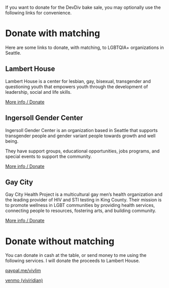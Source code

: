 If you want to donate for the DevDiv bake sale, you may optionally use the following links for convenience.

# Donate with matching

Here are some links to donate, with matching, to LGBTQIA+ organizations in Seattle.

## Lambert House

Lambert House is a center for lesbian, gay, bisexual, transgender and questioning youth that empowers youth through the development of leadership, social and life skills.

[More info / Donate](https://microsoft.benevity.org/cause/840-943036815)

## Ingersoll Gender Center

Ingersoll Gender Center is an organization based in Seattle that supports transgender people and gender variant people towards growth and well being.

They have support groups, educational opportunities, jobs programs, and special events to support the community.

[More info / Donate](https://microsoft.benevity.org/cause/840-911262502)

## Gay City

Gay City Health Project is a multicultural gay men’s health organization and the leading provider of HIV and STI testing in King County. Their mission is to promote wellness in LGBT communities by providing health services, connecting people to resources, fostering arts, and building community.

[More info / Donate](https://microsoft.benevity.org/cause/840-911685822)

# Donate without matching

You can donate in cash at the table, or send money to me using the following services. I will donate the proceeds to Lambert House.

[paypal.me/vivlim](https://www.paypal.me/vivlim)

[venmo (viviridian)](https://venmo.com/viviridian)
